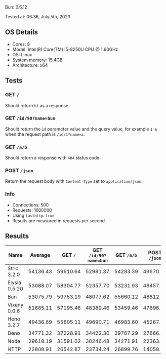 Bun: 0.6.12

Tested at: 06:36, July 5th, 2023

## OS Details
- Cores: 8
- Model: Intel(R) Core(TM) i5-8250U CPU @ 1.60GHz
- OS: Linux
- System memory: 15.4GB
- Architecture: x64
## Tests
### GET `/`
Should return `Hi` as a response.
### GET `/id/90?name=bun`
Should return the `id` parameter value and the query value, for example `1 a` when the request path is `/id/1?name=a`.
### GET `/a/b`
Should return a response with `404` status code.
### POST `/json`
Return the request body with `Content-Type` set to `application/json`.
### Info
- Connections: 500
- Requests: 1000000
- Using `fasthttp`: `true`
- Results are measured in requests per second.

## Results
| Name | Average | GET `/` | GET `/id/90?name=bun` | GET `/a/b` | POST `/json` |
| --- | --- | --- | --- | --- | --- | 
| Stric 3.2.0 | 54136.43 | 59610.64 | 52981.37 | 54283.39 | 49670.31 |
| Elysia 0.5.20 | 53088.07 | 58304.77 | 52357.70 | 53231.93 | 48457.90 |
| Bun | 53075.79 | 59753.19 | 48077.62 | 55660.12 | 48812.25 |
| Vixeny 0.0.6 | 51685.11 | 57195.46 | 48389.46 | 53459.46 | 47696.06 |
| Hono 3.2.7 | 49436.69 | 55805.11 | 49690.71 | 46983.60 | 45267.32 |
| Deno | 34771.32 | 37228.91 | 34422.30 | 39767.29 | 27666.80 |
| Node | 29618.19 | 31591.02 | 30246.48 | 34271.91 | 22363.37 |
| HTTP | 22808.91 | 26542.87 | 23734.24 | 26899.76 | 14058.78 |